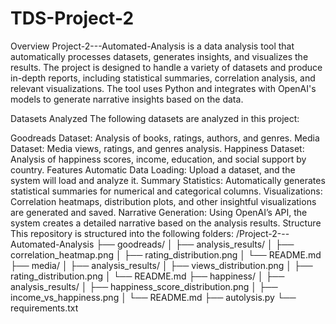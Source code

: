 # TDS-Project-2

Overview
Project-2---Automated-Analysis is a data analysis tool that automatically processes datasets, generates insights, and visualizes the results. The project is designed to handle a variety of datasets and produce in-depth reports, including statistical summaries, correlation analysis, and relevant visualizations. The tool uses Python and integrates with OpenAI's models to generate narrative insights based on the data.

Datasets Analyzed
The following datasets are analyzed in this project:

Goodreads Dataset: Analysis of books, ratings, authors, and genres.
Media Dataset: Media views, ratings, and genres analysis.
Happiness Dataset: Analysis of happiness scores, income, education, and social support by country.
Features
Automatic Data Loading: Upload a dataset, and the system will load and analyze it.
Summary Statistics: Automatically generates statistical summaries for numerical and categorical columns.
Visualizations: Correlation heatmaps, distribution plots, and other insightful visualizations are generated and saved.
Narrative Generation: Using OpenAI’s API, the system creates a detailed narrative based on the analysis results.
Structure
This repository is structured into the following folders: /Project-2---Automated-Analysis ├── goodreads/ │ ├── analysis_results/ │ ├── correlation_heatmap.png │ ├── rating_distribution.png │ └── README.md ├── media/ │ ├── analysis_results/ │ ├── views_distribution.png │ ├── rating_distribution.png │ └── README.md ├── happiness/ │ ├── analysis_results/ │ ├── happiness_score_distribution.png │ ├── income_vs_happiness.png │ └── README.md ├── autolysis.py └── requirements.txt
